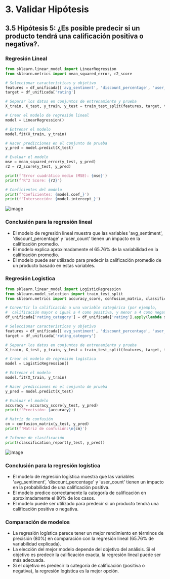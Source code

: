 # **3. Validar Hipótesis**

## 3.5 Hipótesis 5: ¿Es posible predecir si un producto tendrá una calificación positiva o negativa?.


### Regresión Lineal

```python
from sklearn.linear_model import LinearRegression
from sklearn.metrics import mean_squared_error, r2_score

# Seleccionar características y objetivo
features = df_unificada[['avg_sentiment', 'discount_percentage', 'user_count']]
target = df_unificada['rating']

# Separar los datos en conjuntos de entrenamiento y prueba
X_train, X_test, y_train, y_test = train_test_split(features, target, test_size=0.3, random_state=42)

# Crear el modelo de regresión lineal
model = LinearRegression()

# Entrenar el modelo
model.fit(X_train, y_train)

# Hacer predicciones en el conjunto de prueba
y_pred = model.predict(X_test)

# Evaluar el modelo
mse = mean_squared_error(y_test, y_pred)
r2 = r2_score(y_test, y_pred)

print(f'Error cuadrático medio (MSE): {mse}')
print(f'R^2 Score: {r2}')

# Coeficientes del modelo
print(f'Coeficientes: {model.coef_}')
print(f'Intersección: {model.intercept_}')
```
![image](https://github.com/user-attachments/assets/f8c1c39c-17d2-4005-9c12-5a6987f63178)

### **Conclusión para la regresión lineal**
* El modelo de regresión lineal muestra que las variables 'avg_sentiment', 'discount_percentage' y 'user_count' tienen un impacto en la calificación promedio.
* El modelo explica aproximadamente el 65.76% de la variabilidad en la calificación promedio.
* El modelo puede ser utilizado para predecir la calificación promedio de un producto basado en estas variables.

### Regresión Logistica

```python
from sklearn.linear_model import LogisticRegression
from sklearn.model_selection import train_test_split
from sklearn.metrics import accuracy_score, confusion_matrix, classification_report

# Convertir la calificación a una variable categórica (por ejemplo, 
#  calificación mayor o igual a 4 como positiva, y menor a 4 como negativa)
df_unificada['rating_category'] = df_unificada['rating'].apply(lambda x: 1 if x >= 4 else 0)

# Seleccionar características y objetivo
features = df_unificada[['avg_sentiment', 'discount_percentage', 'user_count']]
target = df_unificada['rating_category']

# Separar los datos en conjuntos de entrenamiento y prueba
X_train, X_test, y_train, y_test = train_test_split(features, target, test_size=0.3, random_state=42)

# Crear el modelo de regresión logística
model = LogisticRegression()

# Entrenar el modelo
model.fit(X_train, y_train)

# Hacer predicciones en el conjunto de prueba
y_pred = model.predict(X_test)

# Evaluar el modelo
accuracy = accuracy_score(y_test, y_pred)
print(f'Precisión: {accuracy}')

# Matriz de confusión
cm = confusion_matrix(y_test, y_pred)
print(f'Matriz de confusión:\n{cm}')

# Informe de clasificación
print(classification_report(y_test, y_pred))
```

![image](https://github.com/user-attachments/assets/5afad30e-3766-40ff-90b6-4fa4e07db43a)


### **Conclusión para la regresión logística**
* El modelo de regresión logística muestra que las variables 'avg_sentiment', 'discount_percentage' y 'user_count' tienen un impacto en la probabilidad de una calificación positiva.
* El modelo predice correctamente la categoría de calificación en aproximadamente el 80% de los casos.
* El modelo puede ser utilizado para predecir si un producto tendrá una calificación positiva o negativa.

### **Comparación de modelos**
*  La regresión logística parece tener un mejor rendimiento en términos de precisión (80%) en comparación con la regresión lineal (65.76% de variabilidad explicada).
* La elección del mejor modelo depende del objetivo del análisis. Si el objetivo es predecir la calificación exacta, la regresión lineal puede ser más adecuada.
* Si el objetivo es predecir la categoría de calificación (positiva o negativa), la regresión logística es la mejor opción.


